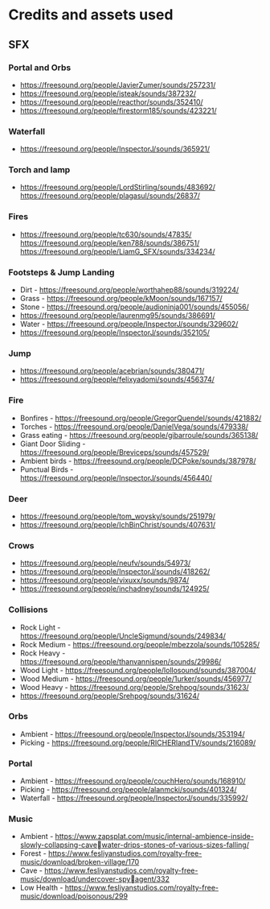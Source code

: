 # Credits and assets used
## SFX
### Portal and Orbs 
- https://freesound.org/people/JavierZumer/sounds/257231/
- https://freesound.org/people/isteak/sounds/387232/
- https://freesound.org/people/reacthor/sounds/352410/
- https://freesound.org/people/firestorm185/sounds/423221/
### Waterfall
- https://freesound.org/people/InspectorJ/sounds/365921/
### Torch and lamp
- https://freesound.org/people/LordStirling/sounds/483692/
https://freesound.org/people/plagasul/sounds/26837/
### Fires
- https://freesound.org/people/tc630/sounds/47835/
https://freesound.org/people/ken788/sounds/386751/
https://freesound.org/people/LiamG_SFX/sounds/334234/
### Footsteps & Jump Landing
- Dirt - https://freesound.org/people/worthahep88/sounds/319224/ 
- Grass - https://freesound.org/people/kMoon/sounds/167157/
- Stone - https://freesound.org/people/audioninja001/sounds/455056/
- https://freesound.org/people/laurenmg95/sounds/386691/ 
- Water - https://freesound.org/people/InspectorJ/sounds/329602/
- https://freesound.org/people/InspectorJ/sounds/352105/ 
### Jump
- https://freesound.org/people/acebrian/sounds/380471/ 
- https://freesound.org/people/felixyadomi/sounds/456374/ 
### Fire
- Bonfires - https://freesound.org/people/GregorQuendel/sounds/421882/
- Torches - https://freesound.org/people/DanielVega/sounds/479338/
- Grass eating - https://freesound.org/people/gibarroule/sounds/365138/ 
- Giant Door Sliding - https://freesound.org/people/Breviceps/sounds/457529/
- Ambient birds - https://freesound.org/people/DCPoke/sounds/387978/
- Punctual Birds - https://freesound.org/people/InspectorJ/sounds/456440/
### Deer
- https://freesound.org/people/tom_woysky/sounds/251979/
- https://freesound.org/people/IchBinChrist/sounds/407631/
### Crows
- https://freesound.org/people/neufv/sounds/54973/
- https://freesound.org/people/InspectorJ/sounds/418262/
- https://freesound.org/people/vixuxx/sounds/9874/
- https://freesound.org/people/inchadney/sounds/124925/
### Collisions
- Rock Light - https://freesound.org/people/UncleSigmund/sounds/249834/
- Rock Medium - https://freesound.org/people/mbezzola/sounds/105285/ 
- Rock Heavy - https://freesound.org/people/thanvannispen/sounds/29986/
- Wood Light - https://freesound.org/people/lollosound/sounds/387004/ 
- Wood Medium - https://freesound.org/people/1urker/sounds/456977/ 
- Wood Heavy - https://freesound.org/people/Srehpog/sounds/31623/ 
- https://freesound.org/people/Srehpog/sounds/31624/
### Orbs
- Ambient - https://freesound.org/people/InspectorJ/sounds/353194/ 
- Picking - https://freesound.org/people/RICHERlandTV/sounds/216089/ 
### Portal
- Ambient - https://freesound.org/people/couchHero/sounds/168910/
- Picking - https://freesound.org/people/alanmcki/sounds/401324/
- Waterfall - https://freesound.org/people/InspectorJ/sounds/335992/
### Music
- Ambient - https://www.zapsplat.com/music/internal-ambience-inside-slowly-collapsing-cavewater-drips-stones-of-various-sizes-falling/ 
- Forest - https://www.fesliyanstudios.com/royalty-free-music/download/broken-village/170 
- Cave - https://www.fesliyanstudios.com/royalty-free-music/download/undercover-spyagent/332 
- Low Health - https://www.fesliyanstudios.com/royalty-free-music/download/poisonous/299
